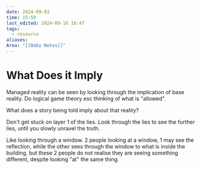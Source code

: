 ```yaml
---
date: 2024-09-03
time: 15:59
last_edited: 2024-09-16 16:47
tags:
  - resource
aliases: 
Area: "[[Baby Notes]]"
---
```

# What Does it Imply
Managed reality can be seen by looking through the implication of base reality. Do logical game theory esc thinking of what is "allowed".

What does a story being told imply about that reality?

Don't get stuck on layer 1 of the lies. Look through the lies to see the further lies, until you slowly unravel the truth.

Like looking through a window. 2 people looking at a window, 1 may see the reflection, while the other sees through the window to what is inside the building, but these 2 people do not realise they are seeing something different, despite looking "at" the same thing.
